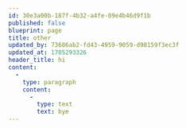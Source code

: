 ```yaml
---
id: 30e3a00b-187f-4b32-a4fe-09e4b46d9f1b
published: false
blueprint: page
title: other
updated_by: 73686ab2-fd43-4959-9059-d98159f3ec3f
updated_at: 1705293326
header_title: hi
content:
  -
    type: paragraph
    content:
      -
        type: text
        text: bye
---
```

